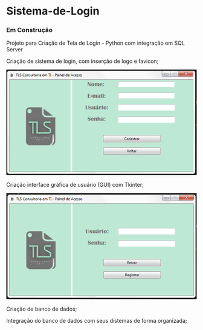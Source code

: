 # Sistema-de-Login

### Em Construção

Projeto para Criação de Tela de Login - Python com integração em SQL Server

Criação de sistema de login, com inserção de logo e favicon;

![Screenshot](icons/Capturar-Cadastrar.png)

Criação interface gráfica de usuário (GUI) com Tkinter;

![Screenshot](icons/Capturar-Entrar.png)

Criação de banco de dados;

Integração do banco de dados com seus distemas de forma organizada;
